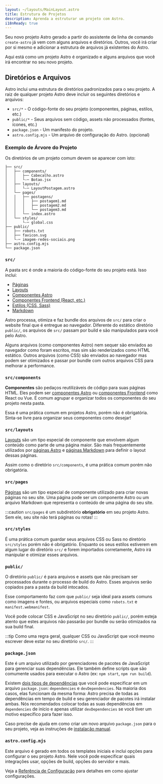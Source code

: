 ```yaml
---
layout: ~/layouts/MainLayout.astro
title: Estrutura de Projetos
description: Aprenda a estruturar um projeto com Astro.
i18nReady: true
---
```


Seu novo projeto Astro gerado a partir do assistente de linha de comando `create-astro` já vem com alguns arquivos e diretórios. Outros, você irá criar por si mesmo e adicionar a estrutura de arquivos já existentes do Astro.

Aqui está como um projeto Astro é organizado e alguns arquivos que você irá encontrar no seu novo projeto.


## Diretórios e Arquivos

Astro inclui uma estrutura de diretórios padronizados para o seu projeto. A raiz de qualquer projeto Astro deve incluir os seguintes diretórios e arquivos:

- `src/*` - O código-fonte do seu projeto (componentes, páginas, estilos, etc.)
- `public/*` - Seus arquivos sem código, assets não processados (fontes, ícones, etc.)
- `package.json` - Um manifesto do projeto.
- `astro.config.mjs` - Um arquivo de configuração do Astro. (opcional)

### Exemplo de Árvore do Projeto

Os diretórios de um projeto comum devem se aparecer com isto:

```
├── src/
│   ├── components/
│   │   ├── Cabecalho.astro
│   │   └-─ Botao.jsx
│   ├── layouts/
│   │   └-─ LayoutPostagem.astro
│   └── pages/
│   │   ├── postagens/
│   │   │   ├── postagem1.md
│   │   │   ├── postagem2.md
│   │   │   └── postagem3.md
│   │   └── index.astro
│   └── styles/
│       └-─ global.css
├── public/
│   ├── robots.txt
│   ├── favicon.svg
│   └-─ imagem-redes-sociais.png
├── astro.config.mjs
└── package.json

```

### `src/`

A pasta src é onde a maioria do código-fonte do seu projeto está. Isso inclui:

- [Páginas](/pt-br/core-concepts/astro-pages/)
- [Layouts](/pt-br/core-concepts/layouts/)
- [Componentes Astro](/pt-br/core-concepts/astro-components/)
- [Componentes Frontend (React, etc.)](/pt-br/core-concepts/framework-components/)
- [Estilos (CSS, Sass)](/pt-br/guides/styling/)
- [Markdown](/pt-br/guides/markdown-content/)

Astro processa, otimiza e faz bundle dos arquivos de `src/` para criar o website final que é entregue ao navegador. Diferente do estático diretório `public/`, os arquivos de `src/` passam por build e são manipulados para você pelo Astro.

Alguns arquivos (como componentes Astro) nem sequer são enviados ao navegador como foram escritos, mas sim são renderizados como HTML estático. Outros arquivos (como CSS) são enviados ao navegador mas podem ser otimizados e passar por bundle com outros arquivos CSS para melhorar a performance.

### `src/components`

**Componentes** são pedaços reutilizáveis de código para suas páginas HTML. Eles podem ser [componentes Astro](/pt-br/core-concepts/astro-components/) ou [componentes Frontend](/pt-br/core-concepts/framework-components/) como React ou Vue. É comum agrupar e organizar todos os componentes do seu projeto nesta pasta.

Essa é uma prática comum em projetos Astro, porém não é obrigatória. Sinta-se livre para organizar seus componentes como desejar!

### `src/layouts`

[Layouts](/pt-br/core-concepts/layouts/) são um tipo especial de componente que envolvem algum conteúdo como parte de uma página maior. São mais frequentemente utilizados por [páginas Astro](/pt-br/core-concepts/astro-pages/) e [páginas Markdown](/pt-br/guides/markdown-content/) para definir o layout dessas páginas.

Assim como o diretório `src/components`, é uma prática comum porém não obrigatória.

### `src/pages`

[Páginas](/pt-br/core-concepts/astro-pages/) são um tipo especial de componente utilizado para criar novas páginas no seu site. Uma página pode ser um componente Astro ou um arquivo Markdown que representa o conteúdo de uma página do seu site.

:::caution
`src/pages` é um subdiretório **obrigatório** em seu projeto Astro. Sem ele, seu site não terá páginas ou rotas!
:::

### `src/styles`

É uma prática comum guardar seus arquivos CSS ou Sass no diretório `src/styles` porém não é obrigatório. Enquanto os seus estilos estiverem em algum lugar do diretório `src/` e forem importados corretamente, Astro irá manipular e otimizar esses arquivos.

### `public/`

O diretório `public/` é para arquivos e assets que não precisam ser processados durante o processo de build do Astro. Esses arquivos serão copiados para a pasta da build intocados.

Esse comportamento faz com que `public/` seja ideal para assets comuns como imagens e fontes, ou arquivos especiais como `robots.txt` e `manifest.webmanifest`.

Você pode colocar CSS e JavaScript no seu diretório `public/`, porém esteja atento que estes arquivos não passarão por bundle ou serão otimizados na sua build final.

:::tip
Como uma regra geral, qualquer CSS ou JavaScript que você mesmo escrever deve estar no seu diretório `src/`.
:::

### `package.json`

Este é um arquivo utilizado por gerenciadores de pacotes de JavaScript para gerenciar suas dependências. Ele também define scripts que são comumente usados para executar o Astro (ex: `npm start`, `npm run build`).

Existem [dois tipos de dependências](https://docs.npmjs.com/specifying-dependencies-and-devdependencies-in-a-package-json-file) que você pode especificar em um arquivo `package.json`: `dependencies` e `devDependencies`. Na maioria dos casos, elas funcionam da mesma forma: Astro precisa de todas as dependências em tempo de build e seu gerenciador de pacotes irá instalar ambas. Nós recomendados colocar todas as suas dependências em  `dependencies` de início e apenas utilizar `devDependencies` se você tiver um motivo específico para fazer isso.

Caso precise de ajuda em como criar um novo arquivo `package.json` para o seu projeto, veja as instruções de [instalação manual](/pt-br/install/manual/).

### `astro.config.mjs`

Este arquivo é gerado em todos os templates iniciais e inclui opções para configurar o seu projeto Astro. Nele você pode especificar quais integrações usar, opções de build, opções do servidor e mais.

Veja a [Referência de Configuração](/pt-br/reference/configuration-reference/#article) para detalhes em como ajustar configurações.
